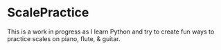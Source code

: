 # ScalePractice
This is a work in progress as I learn Python and try to create fun ways to practice scales on piano, flute, & guitar.
